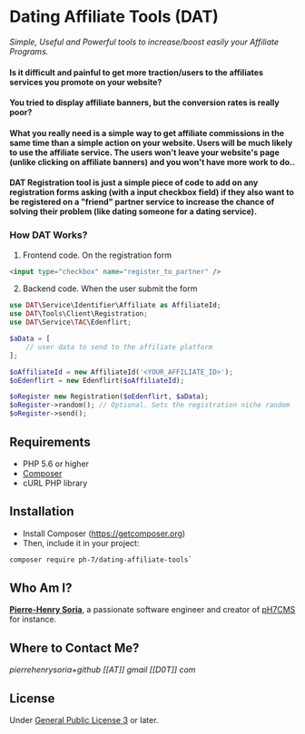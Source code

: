 # Dating Affiliate Tools (DAT)

*Simple, Useful and Powerful tools to increase/boost easily your Affiliate Programs.*

#### Is it difficult and painful to get more traction/users to the affiliates services you promote on your website?

#### You tried to display affiliate banners, but the conversion rates is really poor?

#### What you really need is a simple way to get affiliate commissions in the same time than a simple action on your website. Users will be much likely to use the affiliate service. The users won't leave your website's page (unlike clicking on affiliate banners) and you won't have more work to do..

#### **DAT Registration** tool is just a simple piece of code to add on any registration forms asking (with a input checkbox field) if they also want to be registered on a "friend" partner service to increase the chance of solving their problem (like dating someone for a dating service).

### How DAT Works?

1. Frontend code. On the registration form
```html
<input type="checkbox" name="register_to_partner" />
```


2. Backend code. When the user submit the form
```php
use DAT\Service\Identifier\Affiliate as AffiliateId;
use DAT\Tools\Client\Registration;
use DAT\Service\TAC\Edenflirt;

$aData = [
    // user data to send to the affiliate platform
];

$oAffiliateId = new AffiliateId('<YOUR_AFFILIATE_ID>');
$oEdenflirt = new Edenflirt($oAffiliateId);

$oRegister new Registration($oEdenflirt, $aData);
$oRegister->random(); // Optional. Sets the registration niche random
$oRegister->send();
```


## Requirements

* PHP 5.6 or higher
* [Composer](https://getcomposer.org)
* cURL PHP library

##  Installation

* Install Composer (https://getcomposer.org)
* Then, include it in your project:
```bash
composer require ph-7/dating-affiliate-tools`
 ```
 
 
## Who Am I?

**[Pierre-Henry Soria](http://ph7.me)**, a passionate software engineer and creator of [pH7CMS](https://github.com/pH7Software/pH7-Social-Dating-CMS) for instance.


## Where to Contact Me?

*pierrehenrysoria+github [[AT]] gmail [[D0T]] com*


## License

Under [General Public License 3](http://www.gnu.org/licenses/gpl.html) or later.